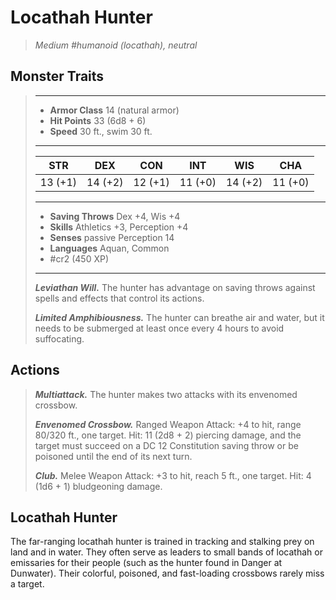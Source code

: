 # Locathah Hunter
>*Medium #humanoid (locathah), neutral*
## Monster Traits
>___
>- **Armor Class** 14 (natural armor)
>- **Hit Points** 33 (6d8 + 6)
>- **Speed** 30 ft., swim 30 ft.
>___
>|STR|DEX|CON|INT|WIS|CHA|
>|:---:|:---:|:---:|:---:|:---:|:---:|
>|13 (+1)|14 (+2)|12 (+1)|11 (+0)|14 (+2)|11 (+0)|
>___
>- **Saving Throws** Dex +4, Wis +4
>- **Skills** Athletics +3, Perception +4
>- **Senses** passive Perception 14
>- **Languages** Aquan, Common
>- #cr2 (450 XP)
>___
>***Leviathan Will.*** The hunter has advantage on saving throws against spells and effects that control its actions.  
>
>***Limited Amphibiousness.*** The hunter can breathe air and water, but it needs to be submerged at least once every 4 hours to avoid suffocating.  
>
## Actions
>***Multiattack.*** The hunter makes two attacks with its envenomed crossbow.  
>
>***Envenomed Crossbow.*** Ranged Weapon Attack: +4 to hit, range 80/320 ft., one target. Hit: 11 (2d8 + 2) piercing damage, and the target must succeed on a DC 12 Constitution saving throw or be poisoned until the end of its next turn.  
>
>***Club.*** Melee Weapon Attack: +3 to hit, reach 5 ft., one target. Hit: 4 (1d6 + 1) bludgeoning damage.
## Locathah Hunter
The far-ranging locathah hunter is trained in tracking and stalking prey on land and in water. They often serve as leaders to small bands of locathah or emissaries for their people (such as the hunter found in Danger at Dunwater). Their colorful, poisoned, and fast-loading crossbows rarely miss a target.